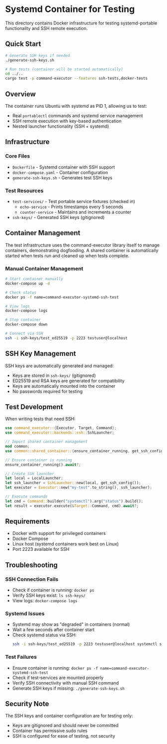 # Systemd Container for Testing

This directory contains Docker infrastructure for testing systemd-portable functionality and SSH remote execution.

## Quick Start

```bash
# Generate SSH keys if needed
./generate-ssh-keys.sh

# Run tests (container will be started automatically)
cd ../..
cargo test -p command-executor --features ssh-tests,docker-tests
```

## Overview

The container runs Ubuntu with systemd as PID 1, allowing us to test:
- Real `portablectl` commands and systemd service management
- SSH remote execution with key-based authentication
- Nested launcher functionality (SSH + systemd)

## Infrastructure

### Core Files
- `Dockerfile` - Systemd container with SSH support
- `docker-compose.yaml` - Container configuration
- `generate-ssh-keys.sh` - Generates test SSH keys

### Test Resources
- `test-services/` - Test portable service fixtures (checked in)
  - `echo-service` - Prints timestamps every 5 seconds
  - `counter-service` - Maintains and increments a counter
- `ssh-keys/` - Generated SSH keys (gitignored)

## Container Management

The test infrastructure uses the command-executor library itself to manage containers, demonstrating dogfooding. A shared container is automatically started when tests run and cleaned up when tests complete.

### Manual Container Management

```bash
# Start container manually
docker-compose up -d

# Check status
docker ps -f name=command-executor-systemd-ssh-test

# View logs
docker-compose logs

# Stop container
docker-compose down

# Connect via SSH
ssh -i ssh-keys/test_ed25519 -p 2223 testuser@localhost
```

## SSH Key Management

SSH keys are automatically generated and managed:
- Keys are stored in `ssh-keys/` (gitignored)
- ED25519 and RSA keys are generated for compatibility
- Keys are automatically mounted into the container
- No passwords required for testing

## Test Development

When writing tests that need SSH:

```rust
use command_executor::{Executor, Target, Command};
use command_executor::backends::ssh::SshLauncher;

// Import shared container management
mod common;
use common::shared_container::{ensure_container_running, get_ssh_config};

// Ensure container is running
ensure_container_running().await?;

// Create SSH launcher
let local = LocalLauncher;
let ssh_launcher = SshLauncher::new(local, get_ssh_config());
let executor = Executor::new("my-test".to_string(), ssh_launcher);

// Execute commands
let cmd = Command::builder("systemctl").arg("status").build();
let result = executor.execute(&Target::Command, cmd).await?;
```

## Requirements

- Docker with support for privileged containers
- Docker Compose
- Linux host (systemd containers work best on Linux)
- Port 2223 available for SSH

## Troubleshooting

### SSH Connection Fails
- Check if container is running: `docker ps`
- Verify SSH keys exist: `ls ssh-keys/`
- View logs: `docker-compose logs`

### Systemd Issues
- Systemd may show as "degraded" in containers (normal)
- Wait a few seconds after container start
- Check systemd status via SSH:
  ```bash
  ssh -i ssh-keys/test_ed25519 -p 2223 testuser@localhost systemctl status
  ```

### Test Failures
- Ensure container is running: `docker ps -f name=command-executor-systemd-ssh-test`
- Check if test-services are mounted properly
- Verify SSH connectivity with manual SSH command
- Generate SSH keys if missing: `./generate-ssh-keys.sh`

## Security Note

The SSH keys and container configuration are for testing only:
- Keys are gitignored and should never be committed
- Container has permissive sudo rules
- SSH is configured for ease of testing, not security